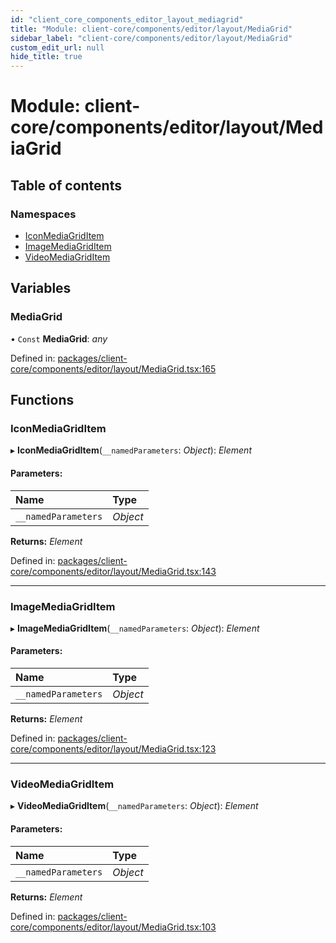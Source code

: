 ```yaml
---
id: "client_core_components_editor_layout_mediagrid"
title: "Module: client-core/components/editor/layout/MediaGrid"
sidebar_label: "client-core/components/editor/layout/MediaGrid"
custom_edit_url: null
hide_title: true
---
```


# Module: client-core/components/editor/layout/MediaGrid

## Table of contents

### Namespaces

- [IconMediaGridItem](client_core_components_editor_layout_mediagrid.iconmediagriditem.md)
- [ImageMediaGridItem](client_core_components_editor_layout_mediagrid.imagemediagriditem.md)
- [VideoMediaGridItem](client_core_components_editor_layout_mediagrid.videomediagriditem.md)

## Variables

### MediaGrid

• `Const` **MediaGrid**: *any*

Defined in: [packages/client-core/components/editor/layout/MediaGrid.tsx:165](https://github.com/xr3ngine/xr3ngine/blob/9d253dc38/packages/client-core/components/editor/layout/MediaGrid.tsx#L165)

## Functions

### IconMediaGridItem

▸ **IconMediaGridItem**(`__namedParameters`: *Object*): *Element*

#### Parameters:

Name | Type |
:------ | :------ |
`__namedParameters` | *Object* |

**Returns:** *Element*

Defined in: [packages/client-core/components/editor/layout/MediaGrid.tsx:143](https://github.com/xr3ngine/xr3ngine/blob/9d253dc38/packages/client-core/components/editor/layout/MediaGrid.tsx#L143)

___

### ImageMediaGridItem

▸ **ImageMediaGridItem**(`__namedParameters`: *Object*): *Element*

#### Parameters:

Name | Type |
:------ | :------ |
`__namedParameters` | *Object* |

**Returns:** *Element*

Defined in: [packages/client-core/components/editor/layout/MediaGrid.tsx:123](https://github.com/xr3ngine/xr3ngine/blob/9d253dc38/packages/client-core/components/editor/layout/MediaGrid.tsx#L123)

___

### VideoMediaGridItem

▸ **VideoMediaGridItem**(`__namedParameters`: *Object*): *Element*

#### Parameters:

Name | Type |
:------ | :------ |
`__namedParameters` | *Object* |

**Returns:** *Element*

Defined in: [packages/client-core/components/editor/layout/MediaGrid.tsx:103](https://github.com/xr3ngine/xr3ngine/blob/9d253dc38/packages/client-core/components/editor/layout/MediaGrid.tsx#L103)
